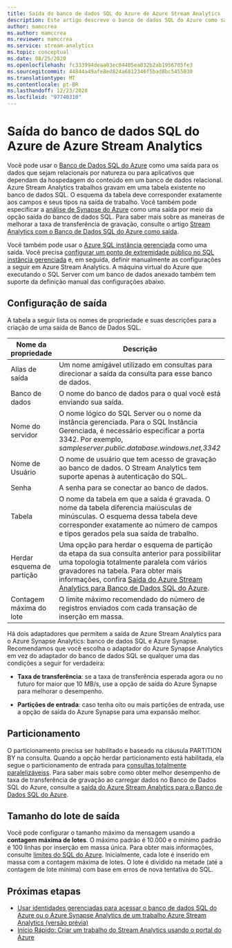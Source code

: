 ```yaml
---
title: Saída do banco de dados SQL do Azure de Azure Stream Analytics
description: Este artigo descreve o banco de dados SQL do Azure como saída para Azure Stream Analytics.
author: mamccrea
ms.author: mamccrea
ms.reviewer: mamccrea
ms.service: stream-analytics
ms.topic: conceptual
ms.date: 08/25/2020
ms.openlocfilehash: fc333994deaa03ec04405ea032b2ab1956705fe3
ms.sourcegitcommit: 44844a49afe8ed824a6812346f5bad8bc5455030
ms.translationtype: MT
ms.contentlocale: pt-BR
ms.lasthandoff: 12/23/2020
ms.locfileid: "97740310"
---
```

# <a name="azure-sql-database-output-from-azure-stream-analytics"></a>Saída do banco de dados SQL do Azure de Azure Stream Analytics

Você pode usar o [Banco de Dados SQL do Azure](https://azure.microsoft.com/services/sql-database/) como uma saída para os dados que sejam relacionais por natureza ou para aplicativos que dependam da hospedagem do conteúdo em um banco de dados relacional. Azure Stream Analytics trabalhos gravam em uma tabela existente no banco de dados SQL. O esquema da tabela deve corresponder exatamente aos campos e seus tipos na saída de trabalho. Você também pode especificar a [análise de Synapse do Azure](https://azure.microsoft.com/documentation/services/sql-data-warehouse/) como uma saída por meio da opção saída do banco de dados SQL. Para saber mais sobre as maneiras de melhorar a taxa de transferência de gravação, consulte o artigo [Stream Analytics com o Banco de Dados SQL do Azure como saída](stream-analytics-sql-output-perf.md).

Você também pode usar o [Azure SQL instância gerenciada](../azure-sql/managed-instance/sql-managed-instance-paas-overview.md) como uma saída. Você precisa [configurar um ponto de extremidade público no SQL instância gerenciada](../azure-sql/managed-instance/public-endpoint-configure.md) e, em seguida, definir manualmente as configurações a seguir em Azure Stream Analytics. A máquina virtual do Azure que executando o SQL Server com um banco de dados anexado também tem suporte da definição manual das configurações abaixo.

## <a name="output-configuration"></a>Configuração de saída

A tabela a seguir lista os nomes de propriedade e suas descrições para a criação de uma saída de Banco de Dados SQL.

| Nome da propriedade | Descrição |
| --- | --- |
| Alias de saída |Um nome amigável utilizado em consultas para direcionar a saída da consulta para esse banco de dados. |
| Banco de dados | O nome do banco de dados para o qual você está enviando sua saída. |
| Nome do servidor | O nome lógico do SQL Server ou o nome da instância gerenciada. Para o SQL Instância Gerenciada, é necessário especificar a porta 3342. Por exemplo, *sampleserver.public.database.windows.net,3342* |
| Nome de Usuário | O nome de usuário que tem acesso de gravação ao banco de dados. O Stream Analytics tem suporte apenas à autenticação do SQL. |
| Senha | A senha para se conectar ao banco de dados. |
| Tabela | O nome da tabela em que a saída é gravada. O nome da tabela diferencia maiúsculas de minúsculas. O esquema dessa tabela deve corresponder exatamente ao número de campos e tipos gerados pela sua saída de trabalho. |
|Herdar esquema de partição| Uma opção para herdar o esquema de partição da etapa da sua consulta anterior para possibilitar uma topologia totalmente paralela com vários gravadores na tabela. Para obter mais informações, confira [Saída do Azure Stream Analytics para Banco de Dados SQL do Azure](stream-analytics-sql-output-perf.md).|
|Contagem máxima do lote| O limite máximo recomendado do número de registros enviados com cada transação de inserção em massa.|

Há dois adaptadores que permitem a saída de Azure Stream Analytics para o Azure Synapse Analytics: banco de dados SQL e Azure Synapse. Recomendamos que você escolha o adaptador do Azure Synapse Analytics em vez do adaptador do banco de dados SQL se qualquer uma das condições a seguir for verdadeira:

* **Taxa de transferência**: se a taxa de transferência esperada agora ou no futuro for maior que 10 MB/s, use a opção de saída do Azure Synapse para melhorar o desempenho.

* **Partições de entrada**: caso tenha oito ou mais partições de entrada, use a opção de saída do Azure Synapse para uma expansão melhor.

## <a name="partitioning"></a>Particionamento

O particionamento precisa ser habilitado e baseado na cláusula PARTITION BY na consulta. Quando a opção herdar particionamento está habilitada, ela segue o particionamento de entrada para [consultas totalmente paralelizáveiss](stream-analytics-scale-jobs.md). Para saber mais sobre como obter melhor desempenho de taxa de transferência de gravação ao carregar dados no Banco de Dados SQL do Azure, consulte a [saída do Azure Stream Analytics para o Banco de Dados SQL do Azure](stream-analytics-sql-output-perf.md).

## <a name="output-batch-size"></a>Tamanho do lote de saída

Você pode configurar o tamanho máximo da mensagem usando a **contagem máxima de lotes**. O máximo padrão é 10.000 e o mínimo padrão é 100 linhas por inserção em massa única. Para obter mais informações, consulte [limites do SQL do Azure](../azure-sql/database/resource-limits-logical-server.md). Inicialmente, cada lote é inserido em massa com a contagem máxima de lotes. O lote é dividido na metade (até a contagem de lote mínima) com base em erros de nova tentativa do SQL.

## <a name="next-steps"></a>Próximas etapas

* [Usar identidades gerenciadas para acessar o banco de dados SQL do Azure ou o Azure Synapse Analytics de um trabalho Azure Stream Analytics (versão prévia)](sql-database-output-managed-identity.md)
* [Início Rápido: Criar um trabalho do Stream Analytics usando o portal do Azure](stream-analytics-quick-create-portal.md)